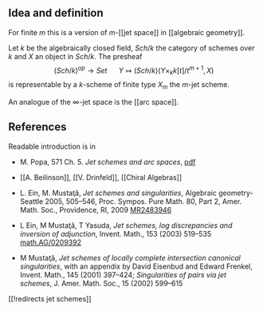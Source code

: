 ## Idea and definition

For finite $m$ this is a version of $m$-[[jet space]] in [[algebraic geometry]].

Let $k$ be the algebraically closed field, $Sch/k$ the category of schemes over $k$ and $X$ an object in $Sch/k$. The presheaf
$$
(Sch/k)^{op}\to Set\,\,\,\,\,\,\,\,\,\,
 Y\mapsto (Sch/k) (Y\times_k k[t]/t^{m+1},X)
$$
is representable by a $k$-scheme of finite type $X_m$ the $m$-jet scheme.

An analogue of the $\infty$-jet space is the [[arc space]].

## References

Readable introduction is in 

* M. Popa, 571 Ch. 5. _Jet schemes and arc spaces_, [pdf](http://homepages.math.uic.edu/~mpopa/571/chapter5.pdf)

* [[A. Beilinson]], [[V. Drinfeld]], [[Chiral Algebras]]

* L. Ein, M. Musta&#355;&#462;, _Jet schemes and singularities_, Algebraic geometry-
Seattle 2005, 505&#8211;546, Proc. Sympos. Pure Math. 80, Part 2, Amer. Math. Soc.,
Providence, RI, 2009 [MR2483946](http://www.ams.org/mathscinet-getitem?mr=2483946)
* L Ein, M Musta&#355;&#462;, T Yasuda, _Jet schemes, log discrepancies and inversion of adjunction_, Invent. Math., 153 (2003) 519&#8211;535 [math.AG/0209392](http://arxiv.org/abs/math/0209392)
* M Musta&#355;&#462;, _Jet schemes of locally complete intersection canonical singularities_, with an appendix by David Eisenbud and Edward Frenkel, Invent. Math., 145 (2001) 397&#8211;424; _Singularities of pairs via jet schemes_, J. Amer. Math. Soc., 15 (2002) 599&#8211;615

[[!redirects jet schemes]]
